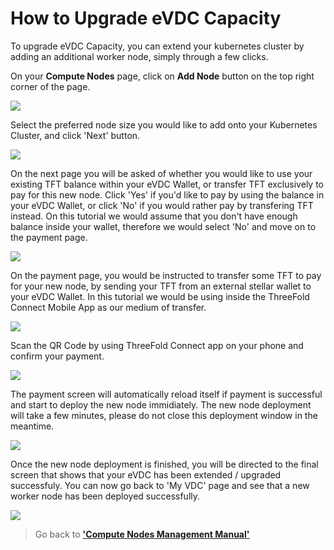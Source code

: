 # How to Upgrade eVDC Capacity

To upgrade eVDC Capacity, you can extend your kubernetes cluster by adding an additional worker node, simply through a few clicks.

On your __Compute Nodes__ page, click on __Add Node__ button on the top right corner of the page.

![](img/addnode.png)

Select the preferred node size you would like to add onto your Kubernetes Cluster, and click 'Next' button.

![](img/nodesize.png)

On the next page you will be asked of whether you would like to use your existing TFT balance within your eVDC Wallet, or transfer TFT exclusively to pay for this new node. Click 'Yes' if you'd like to pay by using the balance in your eVDC Wallet, or click 'No' if you would rather pay by transfering TFT instead. On this tutorial we would assume that you don't have enough balance inside your wallet, therefore we would select 'No' and move on to the payment page.

![](img/paymethod.png)

On the payment page, you would be instructed to transfer some TFT to pay for your new node, by sending your TFT from an external stellar wallet to your eVDC Wallet. In this tutorial we would be using inside the ThreeFold Connect Mobile App as our medium of transfer.

![](img/paynode.png)

Scan the QR Code by using ThreeFold Connect app on your phone and confirm your payment. 

![](img/scanqr.jpeg)

The payment screen will automatically reload itself if payment is successful and start to deploy the new node immidiately. The new node deployment will take a few minutes, please do not close this deployment window in the meantime.

![](img/extendnodeprocess.png)

Once the new node deployment is finished, you will be directed to the final screen that shows that your eVDC has been extended / upgraded successfuly. You can now go back to 'My VDC' page and see that a new worker node has been deployed successfully.

![](img/newnode.png)

> Go back to [__'Compute Nodes Management Manual'__](evdc_compute)
